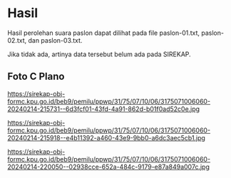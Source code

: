 # Hasil

Hasil perolehan suara paslon dapat dilihat pada file paslon-01.txt, paslon-02.txt, dan paslon-03.txt.

Jika tidak ada, artinya data tersebut belum ada pada SIREKAP.

## Foto C Plano

https://sirekap-obj-formc.kpu.go.id/beb9/pemilu/ppwp/31/75/07/10/06/3175071006060-20240214-215731--6d3fcf01-43fd-4a91-862d-b01f0ad52c0e.jpg

https://sirekap-obj-formc.kpu.go.id/beb9/pemilu/ppwp/31/75/07/10/06/3175071006060-20240214-215918--e4b11392-a460-43e9-9bb0-a6dc3aec5cb1.jpg

https://sirekap-obj-formc.kpu.go.id/beb9/pemilu/ppwp/31/75/07/10/06/3175071006060-20240214-220050--02938cce-652a-484c-9179-e87a849a007c.jpg
